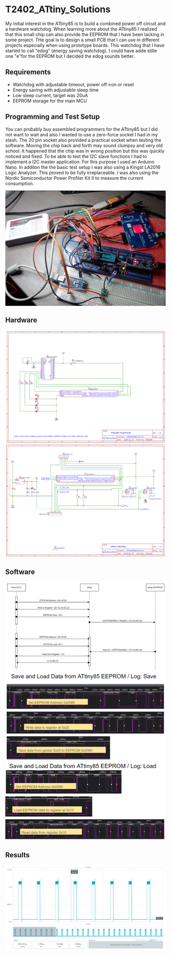 # T2402_ATtiny_Solutions
My initial interest in the ATtiny85 is to build a combined power off circuit and a hardware watchdog. When learning more about the ATtiny85 I realized that this small chip can also provide the EEPROM that I have been lacking in some project. THe goal is to design a small PCB that I can use in different projects especially when using prototype boards.  This watchdog that I have started to call "edog" (energy saving watchdog). I could have adde stille one "e"for the EEPROM but I decided the edog sounds better.
## Requirements
* Watchdog with adjustable timeout, power off->on or reset
* Energy saving with adjustable sleep time
* Low sleep current, target was 20uA
* EEPROM storage for the main MCU

## Programming and Test Setup
You can probably buy assembled programmers for the ATtiny85 but I did not want to wait and also I wanted to use a zero-force socket I had in my stash. The 20 pin socket also provided a practical socket when testing the software. Moving the chip back and forth may sound clumpsy and very old school. It happened that the chip was in wrong position but this was quickly noticed and fixed. To be able to test the I2C slave functions I had to implement a I2C master application.  For this purpose I used an Arduino Nano.
In additon the the basic test setup I was also using a Kingst LA2016 Logic Analyzer. This proved to be fully 
irreplaceable. I was also using the Nordic Semiconductor Power Profiler Kit II to measure the current consumption.

![testing](/images/Test_Setup.png)

## Hardware

![testing](/images/ATtiny85_programmer.png)
![testing](/images/ATtiny85_Test_circuit.png)


## Software
![testing](/images/edog_EEPROM_write_read.png)
![testing](/images/EEPROM_Save_I2C.png)
![testing](/images/EEPROM_Load_I2C.png)

## Results
![testing](/images/Sleep_Current.png)

